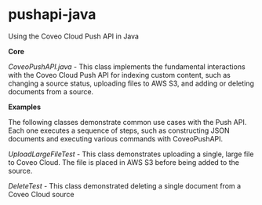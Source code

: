 # pushapi-java
Using the Coveo Cloud Push API in Java

**Core**

*CoveoPushAPI.java* - This class implements the fundamental interactions with the Coveo Cloud Push API for indexing custom content, such as changing a source status, uploading files to AWS S3, and adding or deleting documents from a source.

**Examples**

The following classes demonstrate common use cases with the Push API.  Each one executes a sequence of steps, such as constructing JSON documents and executing various commands with CoveoPushAPI.

*UploadLargeFileTest* - This class demonstrates uploading a single, large file to Coveo Cloud.  The file is placed in AWS S3 before being added to the source.

*DeleteTest* - This class demonstrated deleting a single document from a Coveo Cloud source
